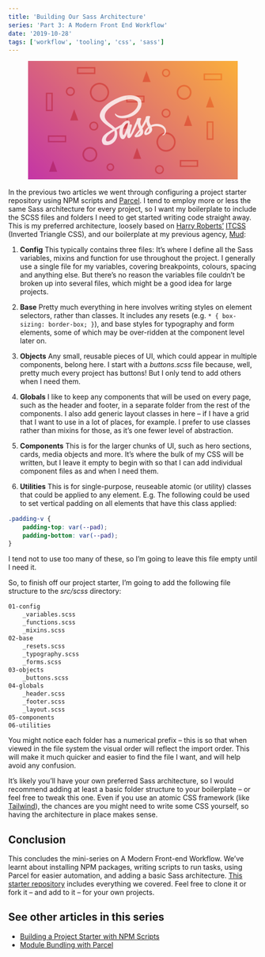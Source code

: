 ```yaml
---
title: 'Building Our Sass Architecture'
series: 'Part 3: A Modern Front End Workflow'
date: '2019-10-28'
tags: ['workflow', 'tooling', 'css', 'sass']
---
```


<figure>
  <img src="a-modern-front-end-workflow-03_01.png" alt="Sass logo on a pink gradient background">
</figure>

In the previous two articles we went through configuring a project starter repository using NPM scripts and [Parcel](https://parceljs.org/). I tend to employ more or less the same Sass architecture for every project, so I want my boilerplate to include the SCSS files and folders I need to get started writing code straight away. This is my preferred architecture, loosely based on [Harry Roberts’](https://csswizardry.com/) [ITCSS](https://www.hongkiat.com/blog/inverted-triangle-css-web-development/) (Inverted Triangle CSS), and our boilerplate at my previous agency, [Mud](https://ournameismud.co.uk/):

1. **Config** This typically contains three files: It’s where I define all the Sass variables, mixins and function for use throughout the project. I generally use a single file for my variables, covering breakpoints, colours, spacing and anything else. But there’s no reason the variables file couldn’t be broken up into several files, which might be a good idea for large projects.

2. **Base** Pretty much everything in here involves writing styles on element selectors, rather than classes. It includes any resets (e.g. `* { box-sizing: border-box; }`), and base styles for typography and form elements, some of which may be over-ridden at the component level later on.

3. **Objects** Any small, reusable pieces of UI, which could appear in multiple components, belong here. I start with a _buttons.scss_ file because, well, pretty much every project has buttons! But I only tend to add others when I need them.

4. **Globals** I like to keep any components that will be used on every page, such as the header and footer, in a separate folder from the rest of the components. I also add generic layout classes in here – if I have a grid that I want to use in a lot of places, for example. I prefer to use classes rather than mixins for those, as it’s one fewer level of abstraction.

5. **Components** This is for the larger chunks of UI, such as hero sections, cards, media objects and more. It’s where the bulk of my CSS will be written, but I leave it empty to begin with so that I can add individual component files as and when I need them.

6. **Utilities** This is for single-purpose, reuseable atomic (or utility) classes that could be applied to any element. E.g. The following could be used to set vertical padding on all elements that have this class applied:

```scss
.padding-v {
	padding-top: var(--pad);
	padding-bottom: var(--pad);
}
```

I tend not to use too many of these, so I’m going to leave this file empty until I need it.

So, to finish off our project starter, I’m going to add the following file structure to the _src/scss_ directory:

```
01-config
	_variables.scss
	_functions.scss
	_mixins.scss
02-base
	_resets.scss
	_typography.scss
	_forms.scss
03-objects
	_buttons.scss
04-globals
	_header.scss
	_footer.scss
	_layout.scss
05-components
06-utilities
```

You might notice each folder has a numerical prefix – this is so that when viewed in the file system the visual order will reflect the import order. This will make it much quicker and easier to find the file I want, and will help avoid any confusion.

It’s likely you’ll have your own preferred Sass architecture, so I would recommend adding at least a basic folder structure to your boilerplate – or feel free to tweak this one. Even if you use an atomic CSS framework (like [Tailwind](https://tailwindcss.com/)), the chances are you might need to write some CSS yourself, so having the architecture in place makes sense.

## Conclusion

This concludes the mini-series on A Modern Front-end Workflow. We’ve learnt about installing NPM packages, writing scripts to run tasks, using Parcel for easier automation, and adding a basic Sass architecture. [This starter repository](https://github.com/mbarker84/parcel-starter) includes everything we covered. Feel free to clone it or fork it – and add to it – for your own projects.

## See other articles in this series

- [Building a Project Starter with NPM Scripts](/a-modern-front-end-workflow-part-1/)
- [Module Bundling with Parcel](/a-modern-front-end-workflow-part-2/)

